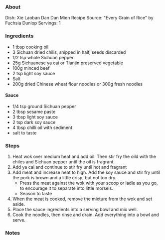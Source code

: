 ### About
Dish: Xie Laoban Dan Dan Mien
Recipe Source: "Every Grain of Rice" by Fuchsia Dunlop
Servings: 1

### Ingredients
- 1 tbsp cooking oil
- 3 Sichuan dried chilis, snipped in half, seeds discarded
- 1/2 tsp whole Sichuan pepper
- 25g Sichuanese ya cai or Tianjin preserved vegetable
- 100g minced beef
- 2 tsp light soy sauce
- Salt
- 200g dried Chinese wheat flour noodles or 300g fresh noodles

#### Sauce
- 1/4 tsp ground Sichuan pepper
- 2 tbsp sesame paste
- 3 tbsp light soy sauce
- 2 tsp dark soy sauce
- 4 tbsp chilli oil with sediment
- salt to taste

### Steps
1) Heat wok over medium heat and add oil. Then stir fry the oild with the chiles and Sichuan pepper until the oil is fragrant.
2) Add ya cai and continue to stir fry until hot and fragrant
3) Add meat and increase heat to high. Add the soy sauce and stir fry until the pork is brown and a little crisp, but not too dry.
    - Press the meat against the wok with your scoop or ladle as you go, to encourage it to separate into little morsels.
    - Season to taste
4) When the meat is cooked, remove the mixture from the wok and set aside.
5) Place the sauce ingredients into a serving bowl and mix well.
6) Cook the noodles, then rinse and drain. Add everything into a bowl and serve.

### Notes